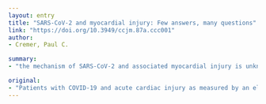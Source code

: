 ```yaml
---
layout: entry
title: "SARS-CoV-2 and myocardial injury: Few answers, many questions"
link: "https://doi.org/10.3949/ccjm.87a.ccc001"
author:
- Cremer, Paul C.

summary:
- "the mechanism of SARS-CoV-2 and associated myocardial injury is unknown. Patients with COVID-19 and acute cardiac injury have a mortality rate of over 50% in initial reports. Possible treatment options are unknown for the mechanism. I or T patients with a high-sensitivity troponin T. The mechanism is unknown, and possible treatment options for myocardal injury associated with SARS CoV-2 are not available. There are no indications of a treatment option for the disease."

original:
- "Patients with COVID-19 and acute cardiac injury as measured by an elevated high-sensitivity troponin I or troponin T upon admission or during hospitalization have a mortality rate of over 50% in initial reports. The mechanism of SARS-CoV-2 and associated myocardial injury, whether SARS-CoV-2 patients with myocardial injury are a distinct population, and possible treatment options for myocardial injury associated with SARS-CoV-2 are unknown."
---
```


